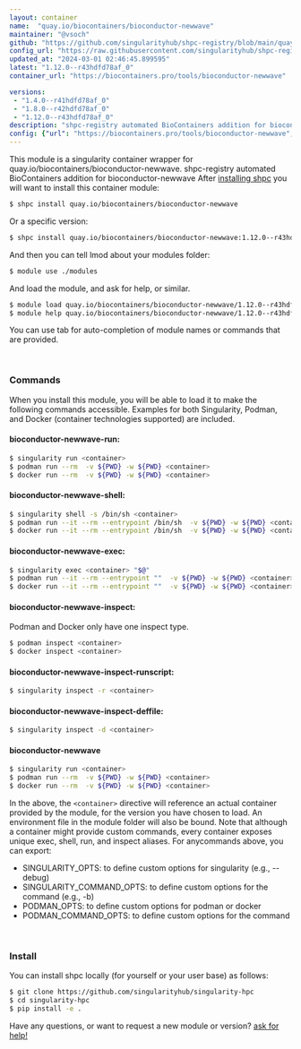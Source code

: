 ```yaml
---
layout: container
name:  "quay.io/biocontainers/bioconductor-newwave"
maintainer: "@vsoch"
github: "https://github.com/singularityhub/shpc-registry/blob/main/quay.io/biocontainers/bioconductor-newwave/container.yaml"
config_url: "https://raw.githubusercontent.com/singularityhub/shpc-registry/main/quay.io/biocontainers/bioconductor-newwave/container.yaml"
updated_at: "2024-03-01 02:46:45.899595"
latest: "1.12.0--r43hdfd78af_0"
container_url: "https://biocontainers.pro/tools/bioconductor-newwave"

versions:
 - "1.4.0--r41hdfd78af_0"
 - "1.8.0--r42hdfd78af_0"
 - "1.12.0--r43hdfd78af_0"
description: "shpc-registry automated BioContainers addition for bioconductor-newwave"
config: {"url": "https://biocontainers.pro/tools/bioconductor-newwave", "maintainer": "@vsoch", "description": "shpc-registry automated BioContainers addition for bioconductor-newwave", "latest": {"1.12.0--r43hdfd78af_0": "sha256:82412784ab953a721cf30fd7cca0a50e1c4666f5fcbbd2aca818b20b0ac6a321"}, "tags": {"1.4.0--r41hdfd78af_0": "sha256:1814d07d9c6542df3b36da69bc8943cc2c87d8f3569dc15ffaf7212b3f16898a", "1.8.0--r42hdfd78af_0": "sha256:cc7a8d4e697560a3780c3417b6c66c5d1e95a6bd2bc91eb6c72a8e53efa2d321", "1.12.0--r43hdfd78af_0": "sha256:82412784ab953a721cf30fd7cca0a50e1c4666f5fcbbd2aca818b20b0ac6a321"}, "docker": "quay.io/biocontainers/bioconductor-newwave"}
---
```


This module is a singularity container wrapper for quay.io/biocontainers/bioconductor-newwave.
shpc-registry automated BioContainers addition for bioconductor-newwave
After [installing shpc](#install) you will want to install this container module:


```bash
$ shpc install quay.io/biocontainers/bioconductor-newwave
```

Or a specific version:

```bash
$ shpc install quay.io/biocontainers/bioconductor-newwave:1.12.0--r43hdfd78af_0
```

And then you can tell lmod about your modules folder:

```bash
$ module use ./modules
```

And load the module, and ask for help, or similar.

```bash
$ module load quay.io/biocontainers/bioconductor-newwave/1.12.0--r43hdfd78af_0
$ module help quay.io/biocontainers/bioconductor-newwave/1.12.0--r43hdfd78af_0
```

You can use tab for auto-completion of module names or commands that are provided.

<br>

### Commands

When you install this module, you will be able to load it to make the following commands accessible.
Examples for both Singularity, Podman, and Docker (container technologies supported) are included.

#### bioconductor-newwave-run:

```bash
$ singularity run <container>
$ podman run --rm  -v ${PWD} -w ${PWD} <container>
$ docker run --rm  -v ${PWD} -w ${PWD} <container>
```

#### bioconductor-newwave-shell:

```bash
$ singularity shell -s /bin/sh <container>
$ podman run --it --rm --entrypoint /bin/sh  -v ${PWD} -w ${PWD} <container>
$ docker run --it --rm --entrypoint /bin/sh  -v ${PWD} -w ${PWD} <container>
```

#### bioconductor-newwave-exec:

```bash
$ singularity exec <container> "$@"
$ podman run --it --rm --entrypoint ""  -v ${PWD} -w ${PWD} <container> "$@"
$ docker run --it --rm --entrypoint ""  -v ${PWD} -w ${PWD} <container> "$@"
```

#### bioconductor-newwave-inspect:

Podman and Docker only have one inspect type.

```bash
$ podman inspect <container>
$ docker inspect <container>
```

#### bioconductor-newwave-inspect-runscript:

```bash
$ singularity inspect -r <container>
```

#### bioconductor-newwave-inspect-deffile:

```bash
$ singularity inspect -d <container>
```



#### bioconductor-newwave

```bash
$ singularity run <container>
$ podman run --rm  -v ${PWD} -w ${PWD} <container>
$ docker run --rm  -v ${PWD} -w ${PWD} <container>
```


In the above, the `<container>` directive will reference an actual container provided
by the module, for the version you have chosen to load. An environment file in the
module folder will also be bound. Note that although a container
might provide custom commands, every container exposes unique exec, shell, run, and
inspect aliases. For anycommands above, you can export:

 - SINGULARITY_OPTS: to define custom options for singularity (e.g., --debug)
 - SINGULARITY_COMMAND_OPTS: to define custom options for the command (e.g., -b)
 - PODMAN_OPTS: to define custom options for podman or docker
 - PODMAN_COMMAND_OPTS: to define custom options for the command

<br>

### Install

You can install shpc locally (for yourself or your user base) as follows:

```bash
$ git clone https://github.com/singularityhub/singularity-hpc
$ cd singularity-hpc
$ pip install -e .
```

Have any questions, or want to request a new module or version? [ask for help!](https://github.com/singularityhub/singularity-hpc/issues)